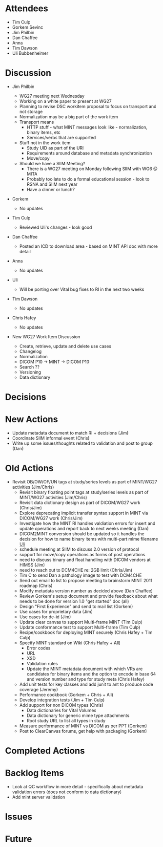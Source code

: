 # Attendees #
  * Tim Culp
  * Gorkem Sevinc
  * Jim Philbin
  * Dan Chaffee
  * Anna
  * Tim Dawson
  * Uli Bubbenheimer

# Discussion #
  * Jim Philbin
    * WG27 meeting next Wednesday
    * Working on a white paper to present at WG27
    * Planning to revise DSC workitem proposal to focus on transport and not storage
    * Normalization may be a big part of the work item
    * Transport means
      * HTTP stuff - what MINT messages look like - normalization, binary items, etc
      * Services/verbs that are supported
    * Stuff not in the work item
      * Study UID as part of the URI
      * Requirements around database and metadata synchronization
      * Move/copy
    * Should we have a SIIM Meeting?
      * There is a WG27 meeting on Monday following SIIM with WG6 @ MITA
      * Probably too late to do a formal educational session - look to RSNA and SIIM next year
      * Have a dinner or lunch?
  * Gorkem
    * No updates
  * Tim Culp
    * Reviewed Uli's changes - look good
  * Dan Chaffee
    * Posted an ICD to download area - based on MINT API doc with more detail
  * Anna
    * No updates
  * Uli
    * Will be porting over Vital bug fixes to RI in the next two weeks
  * Tim Dawson
    * No updates
  * Chris Hafey
    * No updates

  * New WG27 Work Item Discussion
    * Create, retrieve, update and delete use cases
    * Changelog
    * Normalization
    * DICOM P10 -> MINT -> DICOM P10
    * Search ??
    * Versioning
    * Data dictionary


# Decisions #

# New Actions #
  * Update metadata document to match RI + decisions (Jim)
  * Coordinate SIIM informal event (Chris)
  * Write up some issues/thoughts related to validation and post to group (Dan)



# Old Actions #
  * Revisit OB/OW/OF/UN tags at study/series levels as part of MINT/WG27 activities (Jim/Chris)
    * Revisit binary floating point tags at study/series levels as part of MINT/WG27 activities (Jim/Chris)
    * Revisit data dictionary design as part of DICOM/WG27 work (Chris/Jim)
    * Explore deprecating implicit transfer syntax support in MINT via DICOM/WG27 work (Chris/Jim)
    * Investigate how the MINT RI handles valdiation errors for insert and update operations and report back to next weeks meeting (Dan)
    * DICOM2MINT conversion should be updated so it handles the decision for how to name binary items with multi-part mime filename [Uli](Uli.md)
    * schedule meeting at SIIM to discuss 2.0 version of protocol
    * support for move/copy operations as forms of post operations
    * need to discuss binary and float handling with DICOM vendors at HIMSS (Jim)
    * need to reach out to DCM4CHE re: 2GB limit (Chris/Jim)
    * Tim C to send Dan a pathology image to test with DCM4CHE
    * Send out email to list to propose meeting to brainstorm MINT 2011 roadmap (Chris)
    * Modify metadata version number as decided above (Dan Chaffee)
    * Review Gorkem's setup document and provide feedback about what needs to be done for version 1.0 "get started" doc (all)
    * Design "First Experience" and send to mail list (Gorkem)
    * Use cases for proprietary data (Jim)
    * Use cases for de-id (Jim)
    * Update clear canvas to support Multi-frame MINT (Tim Culp)
    * Update conformance test to support Multi-frame (Tim Culp)
    * Recipe/cookbook for deploying MINT securely (Chris Hafey + Tim Culp)
    * Specify MINT standard on Wiki (Chris Hafey + All)
      * Error codes
      * URL
      * XSD
      * Validation rules
      * Update the MINT metadata document with which VRs are candidates for binary items and the option to encode in base 64 and version number and type for study meta (Chris Hafey)
    * Add unit tests for key classes and add junit to ant to produce code coverage (Jeremy)
    * Performance cookbook (Gorkem + Chris + All)
    * Develop integration tests (Jim + Tim Culp)
    * Add support for non DICOM types (Chris)
      * Data dictionaries for Vital Volumes
      * Data dictionary for generic mime type attachments
      * Root study URL to list all types in study
    * Measure performance of MINT vs DICOM as per PPT (Gorkem)
    * Post to ClearCanvas forums, get help with packaging (Gorkem)


# Completed Actions #

# Backlog Items #
  * Look at QC workflow in more detail - specifically about metadata validation errors (does not conform to data dictionary)
  * Add mint server validation



# Issues #

# Future #